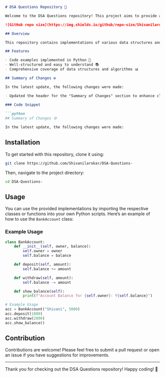 ```markdown
# DSA Questions Repository 🤖

Welcome to the DSA Questions repository! This project aims to provide a collection of Data Structures and Algorithms questions along with their solutions.

![GitHub repo size](https://img.shields.io/github/repo-size/Shivanilarokar/DSA-Questions-) ![GitHub issues](https://img.shields.io/github/issues/Shivanilarokar/DSA-Questions-) ![GitHub last commit](https://img.shields.io/github/last-commit/Shivanilarokar/DSA-Questions-)

## Overview

This repository contains implementations of various data structures and algorithms in Python. The code is designed to be well-structured and easy to understand, making it a valuable resource for learners and developers alike.

## Features

- Code examples implemented in Python 🐍
- Well-structured and easy to understand 📚
- Comprehensive coverage of data structures and algorithms 📊

## Summary of Changes ⚙️

In the latest update, the following changes were made:

- Updated the header for the "Summary of Changes" section to enhance clarity.
  
### Code Snippet

```python
## Summary of Changes ⚙️

In the latest update, the following changes were made:
```

## Installation

To get started with this repository, clone it using:

```bash
git clone https://github.com/Shivanilarokar/DSA-Questions-
```

Then, navigate to the project directory:

```bash
cd DSA-Questions-
```

## Usage

You can use the provided implementations by importing the respective classes or functions into your own Python scripts. Here’s an example of how to use the `BankAccount` class:

### Example Usage

```python
class BankAccount:
    def __init__(self, owner, balance):
        self.owner = owner
        self.balance = balance

    def deposit(self, amount):
        self.balance += amount

    def withdraw(self, amount):
        self.balance -= amount

    def show_balance(self):
        print(f"Account Balance for {self.owner}: ₹{self.balance}")

# Example Usage
acc = BankAccount("Shivani", 5000)
acc.deposit(1000)
acc.withdraw(2000)
acc.show_balance()
```

## Contribution

Contributions are welcome! Please feel free to submit a pull request or open an issue if you have suggestions for improvements.

---

Thank you for checking out the DSA Questions repository! Happy coding! 🚀
```